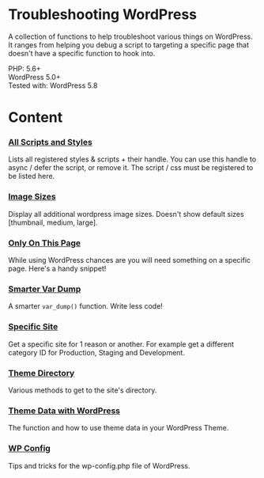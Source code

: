 # Troubleshooting WordPress

A collection of functions to help troubleshoot various things on WordPress. It ranges from helping you debug a script to targeting a specific page that doesn't have a specific function to hook into.

PHP: 5.6+<br>
WordPress 5.0+<br>
Tested with: WordPress 5.8

# Content

### [All Scripts and Styles](registered-style-script.php)
Lists all registered styles & scripts + their handle. You can use this handle to async / defer the script, or remove it. The script / css must be registered to be listed here.

### [Image Sizes](image-sizes.php)
Display all additional wordpress image sizes. Doesn't show default sizes [thumbnail, medium, large].

### [Only On This Page](current-page.php)
While using WordPress chances are you will need something on a specific page. Here's a handy snippet!

### [Smarter Var Dump](v_dump.php)
A smarter `var_dump()` function. Write less code!

### [Specific Site](specific_site.php)
Get a specific site for 1 reason or another. For example get a different category ID for Production, Staging and Development.

### [Theme Directory](theme-directory.php)
Various methods to get to the site's directory.

### [Theme Data with WordPress](theme-data.php)
The function and how to use theme data in your WordPress Theme.

### [WP Config](wp-config.php)
Tips and tricks for the wp-config.php file of WordPress.
